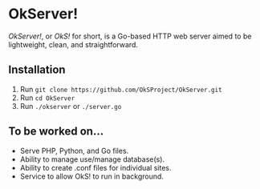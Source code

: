 # OkServer!
_OkServer!_, or _OkS!_ for short, is a Go-based HTTP web server aimed to be lightweight, clean, and straightforward.

## Installation
1. Run ```git clone https://github.com/OkSProject/OkServer.git```
2. Run ```cd OkServer```
3. Run ```./okserver``` or ```./server.go```

## To be worked on...
- Serve PHP, Python, and Go files.
- Ability to manage use/manage database(s).
- Ability to create .conf files for individual sites.
- Service to allow OkS! to run in background.

